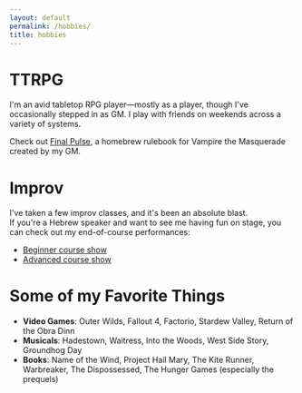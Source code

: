 ```yaml
---
layout: default
permalink: /hobbies/
title: hobbies
---
```


# TTRPG
I'm an avid tabletop RPG player—mostly as a player, though I've occasionally stepped in as GM. I play with friends on weekends across a variety of systems.

Check out [Final Pulse](https://www.drivethrurpg.com/en/product/515985/final-pulse), a homebrew rulebook for Vampire the Masquerade created by my GM.

# Improv
I've taken a few improv classes, and it's been an absolute blast.  
If you're a Hebrew speaker and want to see me having fun on stage, you can check out my end-of-course performances:
- [Beginner course show](https://www.youtube.com/watch?v=Tjzp0ZTLMPM)
- [Advanced course show](https://www.youtube.com/watch?v=a_NCWUyY-So)
# Some of my Favorite Things
* **Video Games**: Outer Wilds, Fallout 4, Factorio, Stardew Valley, Return of the Obra Dinn
* **Musicals**: Hadestown, Waitress, Into the Woods, West Side Story, Groundhog Day
* **Books**: Name of the Wind, Project Hail Mary, The Kite Runner, Warbreaker, The Dispossessed, The Hunger Games (especially the prequels)